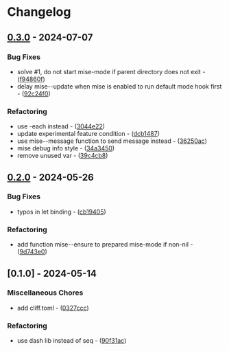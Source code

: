 # Changelog

## [0.3.0](https://github.com/liuyinz/mise.el/compare/v0.2.0..v0.3.0) - 2024-07-07

### Bug Fixes

- solve #1, do not start mise-mode if parent directory does not exit - ([f94860f](https://github.com/liuyinz/mise.el/commit/f94860f7e3b6fdaea7eb79beff8f4662f137752b))
- delay mise--update when mise is enabled to run default mode hook first - ([92c24f0](https://github.com/liuyinz/mise.el/commit/92c24f06d8d47028ea30ba1c27808ed638372c12))

### Refactoring

- use -each instead - ([3044e22](https://github.com/liuyinz/mise.el/commit/3044e2217136885ebf1b41f478ba1ebf6fc770b6))
- update experimental feature condition - ([dcb1487](https://github.com/liuyinz/mise.el/commit/dcb1487ffd45ea51d00fdccd0c49be5dc2830dc1))
- use mise--message function to send message instead - ([36250ac](https://github.com/liuyinz/mise.el/commit/36250acaf2a2f5f46c18f4121369a5641b0ab766))
- mise debug info style - ([34a3450](https://github.com/liuyinz/mise.el/commit/34a34505ec72d984329881884ed05311cc0aa133))
- remove unused var - ([39c4cb8](https://github.com/liuyinz/mise.el/commit/39c4cb8639d9dd3382954680f62846fbb551e44c))

## [0.2.0](https://github.com/liuyinz/mise.el/compare/v0.1.0..v0.2.0) - 2024-05-26

### Bug Fixes

- typos in let binding - ([cb19405](https://github.com/liuyinz/mise.el/commit/cb19405eba3cfd679a5e3ac75c8c4c1146b16015))

### Refactoring

- add function mise--ensure to prepared mise-mode if non-nil - ([9d743e0](https://github.com/liuyinz/mise.el/commit/9d743e0c14a97fd613f39cad3a6c26ce9eb076e6))

## [0.1.0] - 2024-05-14

### Miscellaneous Chores

- add cliff.toml - ([0327ccc](https://github.com/liuyinz/mise.el/commit/0327ccca666a311aab9a9024f48e21c1b222da21))

### Refactoring

- use dash lib instead of seq - ([90f31ac](https://github.com/liuyinz/mise.el/commit/90f31ace0048e6615b1db944ba14871fd0da0016))

<!-- generated by git-cliff -->
